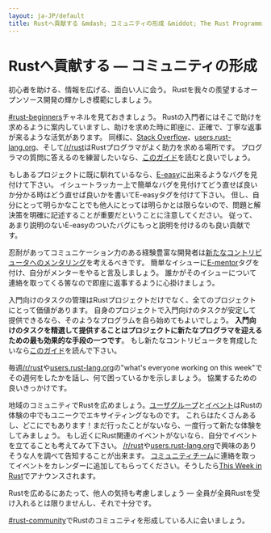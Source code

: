 ```yaml
---
layout: ja-JP/default
title: Rustへ貢献する &mdash; コミュニティの形成 &middot; The Rust Programming Language
---
```


# Rustへ貢献する &mdash; コミュニティの形成

初心者を助ける、情報を広げる、面白い人に会う。
Rustを我々の羨望するオープンソース開発の輝かしき模範にしましょう。

[#rust-beginners]チャネルを見ておきましょう。
Rustの入門者にはそこで助けを求めるように案内していますし、助けを求めた時に即座に、正確で、丁寧な返事が来るような活気があります。
同様に、[Stack Overflow]、[users.rust-lang.org]、そして[/r/rust]はRustプログラマがよく助力を求める場所です。
プログラマの質問に答えるのを練習したいなら、[このガイド][helpful]を読むと良いでしょう。

もしあるプロジェクトに既に馴れているなら、[E-easy]に出来るようなバグを見付けて下さい。
イシュートラッカー上で簡単なバグを見付けてどう直せば良いか分かる時はどう直せば良いかを書いてE-easyタグを付けて下さい。
但し、自分にとって明らかなことでも他人にとっては明らかとは限らないので、問題と解決策を明確に記述することが重要だということに注意してください。
従って、あまり説明のないE-easyのついたバグにもっと説明を付けるのも良い貢献です。

忍耐があってコミュニケーション力のある経験豊富な開発者は[新たなコントリビュータへのメンタリング][mentor]を考えるべきです。
簡単なイシューに[E-mentor]タグを付け、自分がメンターをやると言及しましょう。
誰かがそのイシューについて連絡を取ってくる筈なので即座に返事するように心掛けましょう。

入門向けのタスクの管理はRustプロジェクトだけでなく、全てのプロジェクトにとって価値があります。
自身のプロジェクトで入門向けのタスクが安定して提供できるなら、そのようなプログラムを自ら始めてもよいでしょう。
**入門向けのタスクを精選して提供することはプロジェクトに新たなプログラマを迎えるための最も効果的な手段の一つです**。
もし新たなコントリビュータを育成したいなら[このガイド][mentor-guide]を読んで下さい。

毎週[/r/rust]や[users.rust-lang.org]の"what's everyone working on this week"でその週何をしたかを話し、何で困っているかを示しましょう。
協業するための良いきっかけです。

地域のコミュニティでRustを広めましょう。[ユーザグループ][user groups]と[イベント][events]はRustの体験の中でもユニークでエキサイティングなものです。
これらはたくさんあるし、どこにでもあります！まだ行ったことがないなら、一度行って新たな体験をしてみましょう。
もし近くにRust関連のイベントがないなら、自分でイベントを立てることも考えてみて下さい。
[/r/rust]や[users.rust-lang.org]で興味のありそうな人を調べて告知することが出来ます。
[コミュニティチーム][community team]に連絡を取ってイベントをカレンダーに追加してもらってください。そうしたら[This Week in Rust]でアナウンスされます。

Rustを広めるにあたって、他人の気持も考慮しましょう &mdash; 全員が全員Rustを受け入れるとは限りませんし、それで十分です。

[#rust-community]でRustのコミュニティを形成している人に会いましょう。

<!--
Other ideas:
TWIR, podcasts.

experience reports
conf talks

Conduct training on Rust. (link to training material).
-->

[#rust-beginners]: https://client00.chat.mibbit.com/?server=irc.mozilla.org&channel=%23rust-beginners
[#rust-community]: https://client00.chat.mibbit.com/?server=irc.mozilla.org&channel=%23rust-community
[/r/rust]: https://reddit.com/r/rust
[E-easy]: https://github.com/rust-lang/rust/issues?q=is%3Aopen+is%3Aissue+label%3AE-easy
[E-mentor]: https://github.com/rust-lang/rust/issues?q=is%3Aopen+is%3Aissue+label%3AE-easy+label%3AE-mentor
[Stack Overflow]: https://stackoverflow.com/questions/tagged/rust
[This Week in Rust]: https://this-week-in-rust.org
[community team]: https://www.rust-lang.org/team.html#Community
[events]: https://www.google.com/calendar/embed?src=apd9vmbc22egenmtu5l6c5jbfc@group.calendar.google.com
[helpful]: https://codeblog.jonskeet.uk/2009/02/17/answering-technical-questions-helpfully/
[mentor]: https://users.rust-lang.org/t/mentoring-newcomers-to-the-rust-ecosystem/3088
[mentor-guide]: https://manishearth.github.io/blog/2016/01/03/making-your-open-source-project-newcomer-friendly/
[user groups]: user-groups.html
[users.rust-lang.org]: https://users.rust-lang.org
